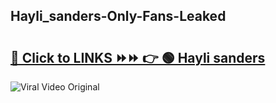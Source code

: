 
 ## Hayli_sanders-Only-Fans-Leaked

# <h2><a href="https://clipsfans.com/Hayli_sanders&ref=git">🔗 Click to LINKS ⏩⏩ 👉 🟢 Hayli sanders </a></h2>

<a href="https://clipsfans.com/Hayli_sanders&ref=git" rel="nofollow" data-target="animated-image.originalLink"><img src="https://i.ibb.co.com/xMMVF88/686577567.gif" alt="Viral Video Original" style="max-width: 100%; display: inline-block;" data-target="animated-image.originalImage"></a>
